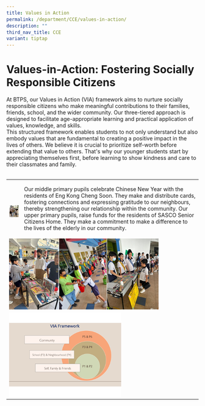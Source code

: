 ```yaml
---
title: Values in Action
permalink: /department/CCE/values-in-action/
description: ""
third_nav_title: CCE
variant: tiptap
---
```

<h1>Values-in-Action: Fostering Socially Responsible Citizens</h1><p>At BTPS, our Values in Action (VIA) framework aims to nurture socially responsible citizens who make meaningful contributions to their families, friends, school, and the wider community. Our three-tiered approach is designed to facilitate age-appropriate learning and practical application of values, knowledge, and skills. <br>This structured framework enables students to not only understand but also embody values that are fundamental to creating a positive impact in the lives of others. We believe it is crucial to prioritize self-worth before extending that value to others. That's why our younger students start by appreciating themselves first, before learning to show kindness and care to their classmates and family.<br><br></p><table><tbody><tr><th rowspan="1" colspan="2"><p></p><div class="isomer-image-wrapper"><img style="width: 100%" height="auto" width="100%" alt="" src="/images/Students Activities Photos/via1.png"></div></th><td rowspan="1" colspan="2"><p>Our middle primary pupils celebrate Chinese New Year with the residents of Eng Kong Cheng Soon. They make and distribute cards, fostering connections and expressing gratitude to our neighbours, thereby strengthening our relationship within the community. Our upper primary pupils, raise funds for the residents of SASCO Senior Citizens Home. They make a commitment to make a difference to the lives of the elderly in our community.</p></td></tr><tr><td rowspan="1" colspan="4"><div class="isomer-image-wrapper"><img style="width: 80%;" height="auto" width="100%" src="/images/Students%20Activities%20Photos/via2.png"></div></td></tr><tr><td rowspan="1" colspan="4"><div class="isomer-image-wrapper"><img style="width: 60%;" height="auto" width="100%" src="/images/Students%20Activities%20Photos/viaframework.png"></div></td></tr></tbody></table><h3></h3><p></p>
